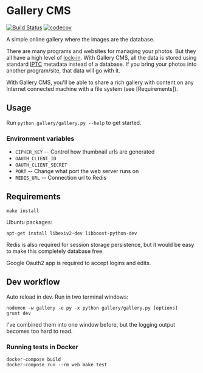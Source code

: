 Gallery CMS
===========

[![Build Status](https://travis-ci.org/crccheck/gallery-cms.svg?branch=master)](https://travis-ci.org/crccheck/gallery-cms) [![codecov](https://codecov.io/gh/crccheck/gallery-cms/branch/master/graph/badge.svg)](https://codecov.io/gh/crccheck/gallery-cms)

A simple online gallery where the images are the database.

There are many programs and websites for managing your photos. But they all
have a high level of [lock-in]. With Gallery CMS, all the data is stored using
standard [IPTC] metadata instead of a database. If you bring your photos into
another program/site, that data will go with it.

With Gallery CMS, you'll be able to share a rich gallery with content on any
Internet connected machine with a file system (see [Requirements]).

  [lock-in]: https://en.wikipedia.org/wiki/Vendor_lock-in
  [IPTC]: http://www.sno.phy.queensu.ca/~phil/exiftool/TagNames/IPTC.html


Usage
-----

Run `python gallery/gallery.py --help` to get started.

### Environment variables

* `CIPHER_KEY` -- Control how thumbnail urls are generated
* `OAUTH_CLIENT_ID`
* `OAUTH_CLIENT_SECRET`
* `PORT` -- Change what port the web server runs on
* `REDIS_URL` -- Connection url to Redis


Requirements
------------

    make install

Ubuntu packages:

    apt-get install libexiv2-dev libboost-python-dev

Redis is also required for session storage persistence, but it would be easy to
make this completely database free.

Google Oauth2 app is required to accept logins and edits.


Dev workflow
------------

Auto reload in dev. Run in two terminal windows:

    nodemon -w gallery -e py -x python gallery/gallery.py [options]
    grunt dev

I've combined them into one window before, but the logging output becomes too
hard to read.

### Running tests in Docker

    docker-compose build
    docker-compose run --rm web make test
